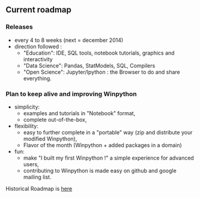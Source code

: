 ## Current roadmap
 
### Releases 
- every 4 to 8 weeks (next = december 2014)
- direction followed : 
  - "Education": IDE, SQL tools, notebook tutorials, graphics and interactivity
  - "Data Science": Pandas, StatModels, SQL, Compilers
  - "Open Science": Jupyter/Ipython : the Browser to do and share everything.

### Plan to keep alive and improving Winpython
- simplicity:
   - examples and tutorials in "Notebook" format,
   - complete out-of-the-box,
- flexibility:
   - easy to further complete in a "portable" way (zip and distribute your modified Winpython),
   - Flavor of the month (Winpython + added packages in a domain)
- fun:
   - make "I built my first Winpython !" a simple experience for advanced users,
   - contributing to Winpython is made easy on github and google mailing list.

Historical Roadmap is [here](https://sourceforge.net/p/winpython/wiki/Roadmap/)
